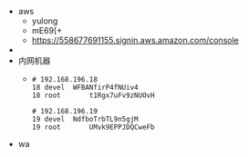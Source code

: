 - aws
	- yulong
	- mE69[+
	- https://558677691155.signin.aws.amazon.com/console
-
- 内网机器
	- ```
	  # 192.168.196.18
	  18 devel 	WFBANfirP4fNUiv4
	  18 root		t1Rgx7uFv9zNUOvH
	  
	  # 192.168.196.19
	  19 devel 	NdfboTrbTL9n5gjM
	  19 root		UMvk9EPPJDQCweFb
	  ```
- wa